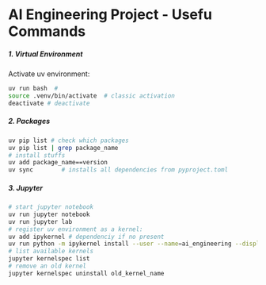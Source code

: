 # AI Engineering Project - Usefu Commands

##### 1. Virtual Environment

Activate uv environment:
```bash
uv run bash  # 
source .venv/bin/activate  # classic activation
deactivate # deactivate

```
##### 2. Packages
```bash
uv pip list # check which packages
uv pip list | grep package_name
# install stuffs
uv add package_name==version
uv sync        # installs all dependencies from pyproject.toml
```

##### 3. Jupyter
```bash
# start jupyter notebook
uv run jupyter notebook
uv run jupyter lab
# register uv environment as a kernel:
uv add ipykernel # dependenciy if no present
uv run python -m ipykernel install --user --name=ai_engineering --display-name "Python (ai_engineering)"
# list available kernels
jupyter kernelspec list
# remove an old kernel
jupyter kernelspec uninstall old_kernel_name
```